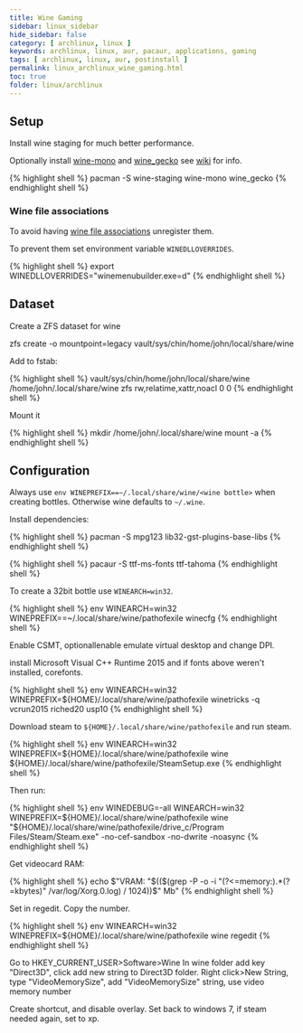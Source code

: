 ```yaml
---
title: Wine Gaming
sidebar: linux_sidebar
hide_sidebar: false
category: [ archlinux, linux ]
keywords: archlinux, linux, aur, pacaur, applications, gaming
tags: [ archlinux, linux, aur, postinstall ]
permalink: linux_archlinux_wine_gaming.html
toc: true
folder: linux/archlinux
---
```


## Setup

Install wine staging for much better performance.

Optionally install [wine-mono](https://www.archlinux.org/packages/?name=wine_gecko) and [wine_gecko](https://www.archlinux.org/packages/?name=wine-mono) see [wiki](https://wiki.archlinux.org/index.php/Wine#Installation) for info.

{% highlight shell %}
pacman -S wine-staging wine-mono wine_gecko
{% endhighlight shell %}

### Wine file associations

To avoid having [wine file associations](https://wiki.archlinux.org/index.php/Wine#Unregister_existing_Wine_file_associations) unregister them.

To prevent them set environment variable ```WINEDLLOVERRIDES```.

{% highlight shell %}
export WINEDLLOVERRIDES="winemenubuilder.exe=d"
{% endhighlight shell %}

## Dataset

Create a ZFS dataset for wine

zfs create -o mountpoint=legacy vault/sys/chin/home/john/local/share/wine

Add to fstab:

{% highlight shell %}
vault/sys/chin/home/john/local/share/wine  /home/john/.local/share/wine zfs       rw,relatime,xattr,noacl     0 0
{% endhighlight shell %}

Mount it

{% highlight shell %}
mkdir /home/john/.local/share/wine
mount -a
{% endhighlight shell %}

## Configuration

Always use ```env WINEPREFIX==~/.local/share/wine/<wine bottle>``` when creating bottles. Otherwise wine defaults to ```~/.wine```.

Install dependencies:

{% highlight shell %}
pacman -S mpg123 lib32-gst-plugins-base-libs
{% endhighlight shell %}

{% highlight shell %}
pacaur -S ttf-ms-fonts  ttf-tahoma
{% endhighlight shell %}

To create a 32bit bottle use ```WINEARCH=win32```.

{% highlight shell %}
env WINEARCH=win32 WINEPREFIX==~/.local/share/wine/pathofexile winecfg
{% endhighlight shell %}

Enable CSMT, optionallenable emulate virtual desktop and change DPI.

install Microsoft Visual C++ Runtime 2015 and if fonts above weren't installed, corefonts.

{% highlight shell %}
env WINEARCH=win32 WINEPREFIX=${HOME}/.local/share/wine/pathofexile winetricks -q vcrun2015 riched20 usp10
{% endhighlight shell %}

Download steam to ```${HOME}/.local/share/wine/pathofexile``` and run steam.

{% highlight shell %}
env WINEARCH=win32 WINEPREFIX=${HOME}/.local/share/wine/pathofexile wine  ${HOME}/.local/share/wine/pathofexile/SteamSetup.exe
{% endhighlight shell %}

Then run:

{% highlight shell %}
env WINEDEBUG=-all WINEARCH=win32 WINEPREFIX=${HOME}/.local/share/wine/pathofexile wine  "${HOME}/.local/share/wine/pathofexile/drive_c/Program Files/Steam/Steam.exe" -no-cef-sandbox  -no-dwrite -noasync
{% endhighlight shell %}

Get videocard RAM:

{% highlight shell %}
echo $"VRAM: "$(($(grep -P -o -i "(?<=memory:).*(?=kbytes)" /var/log/Xorg.0.log) / 1024))$" Mb"
{% endhighlight shell %}

Set in regedit. Copy the number.

{% highlight shell %}
env WINEARCH=win32 WINEPREFIX=${HOME}/.local/share/wine/pathofexile wine regedit
{% endhighlight shell %}

Go to HKEY_CURRENT_USER>Software>Wine
In wine folder add key "Direct3D", click add new string to Direct3D folder. Right click>New String, type "VideoMemorySize", add "VideoMemorySize" string, use video memory number

Create shortcut, and disable overlay. Set back to windows 7, if steam needed again, set to xp.
